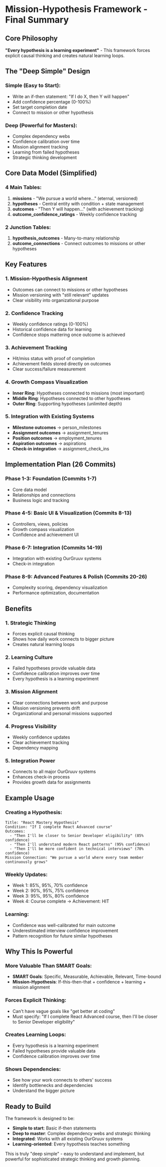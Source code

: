 # Mission-Hypothesis Framework - Final Summary

## Core Philosophy
**"Every hypothesis is a learning experiment"** - This framework forces explicit causal thinking and creates natural learning loops.

## The "Deep Simple" Design

### Simple (Easy to Start):
- Write an if-then statement: "If I do X, then Y will happen"
- Add confidence percentage (0-100%)
- Set target completion date
- Connect to mission or other hypothesis

### Deep (Powerful for Masters):
- Complex dependency webs
- Confidence calibration over time
- Mission alignment tracking
- Learning from failed hypotheses
- Strategic thinking development

## Core Data Model (Simplified)

### 4 Main Tables:
1. **missions** - "We pursue a world where..." (eternal, versioned)
2. **hypotheses** - Central entity with condition + state management
3. **outcomes** - "Then Y will happen..." (with achievement tracking)
4. **outcome_confidence_ratings** - Weekly confidence tracking

### 2 Junction Tables:
1. **hypothesis_outcomes** - Many-to-many relationship
2. **outcome_connections** - Connect outcomes to missions or other hypotheses

## Key Features

### 1. Mission-Hypothesis Alignment
- Outcomes can connect to missions or other hypotheses
- Mission versioning with "still relevant" updates
- Clear visibility into organizational purpose

### 2. Confidence Tracking
- Weekly confidence ratings (0-100%)
- Historical confidence data for learning
- Confidence stops mattering once outcome is achieved

### 3. Achievement Tracking
- Hit/miss status with proof of completion
- Achievement fields stored directly on outcomes
- Clear success/failure measurement

### 4. Growth Compass Visualization
- **Inner Ring**: Hypotheses connected to missions (most important)
- **Middle Ring**: Hypotheses connected to other hypotheses
- **Outer Ring**: Supporting hypotheses (unlimited depth)

### 5. Integration with Existing Systems
- **Milestone outcomes** → person_milestones
- **Assignment outcomes** → assignment_tenures
- **Position outcomes** → employment_tenures
- **Aspiration outcomes** → aspirations
- **Check-in integration** → assignment_check_ins

## Implementation Plan (26 Commits)

### Phase 1-3: Foundation (Commits 1-7)
- Core data model
- Relationships and connections
- Business logic and tracking

### Phase 4-5: Basic UI & Visualization (Commits 8-13)
- Controllers, views, policies
- Growth compass visualization
- Confidence and achievement UI

### Phase 6-7: Integration (Commits 14-19)
- Integration with existing OurGruuv systems
- Check-in integration

### Phase 8-9: Advanced Features & Polish (Commits 20-26)
- Complexity scoring, dependency visualization
- Performance optimization, documentation

## Benefits

### 1. Strategic Thinking
- Forces explicit causal thinking
- Shows how daily work connects to bigger picture
- Creates natural learning loops

### 2. Learning Culture
- Failed hypotheses provide valuable data
- Confidence calibration improves over time
- Every hypothesis is a learning experiment

### 3. Mission Alignment
- Clear connections between work and purpose
- Mission versioning prevents drift
- Organizational and personal missions supported

### 4. Progress Visibility
- Weekly confidence updates
- Clear achievement tracking
- Dependency mapping

### 5. Integration Power
- Connects to all major OurGruuv systems
- Enhances check-in process
- Provides growth data for assignments

## Example Usage

### Creating a Hypothesis:
```
Title: "React Mastery Hypothesis"
Condition: "If I complete React Advanced course"
Outcomes:
  - "Then I'll be closer to Senior Developer eligibility" (85% confidence)
  - "Then I'll understand modern React patterns" (95% confidence)
  - "Then I'll be more confident in technical interviews" (70% confidence)
Mission Connection: "We pursue a world where every team member continuously grows"
```

### Weekly Updates:
- Week 1: 85%, 95%, 70% confidence
- Week 2: 90%, 95%, 75% confidence
- Week 3: 95%, 95%, 80% confidence
- Week 4: Course complete → Achievement: HIT

### Learning:
- Confidence was well-calibrated for main outcome
- Underestimated interview confidence improvement
- Pattern recognition for future similar hypotheses

## Why This Is Powerful

### More Valuable Than SMART Goals:
- **SMART Goals**: Specific, Measurable, Achievable, Relevant, Time-bound
- **Mission-Hypothesis**: If-this-then-that + confidence + learning + mission alignment

### Forces Explicit Thinking:
- Can't have vague goals like "get better at coding"
- Must specify: "If I complete React Advanced course, then I'll be closer to Senior Developer eligibility"

### Creates Learning Loops:
- Every hypothesis is a learning experiment
- Failed hypotheses provide valuable data
- Confidence calibration improves over time

### Shows Dependencies:
- See how your work connects to others' success
- Identify bottlenecks and dependencies
- Understand the bigger picture

## Ready to Build

The framework is designed to be:
- **Simple to start**: Basic if-then statements
- **Deep to master**: Complex dependency webs and strategic thinking
- **Integrated**: Works with all existing OurGruuv systems
- **Learning-oriented**: Every hypothesis teaches something

This is truly "deep simple" - easy to understand and implement, but powerful for sophisticated strategic thinking and growth planning.

